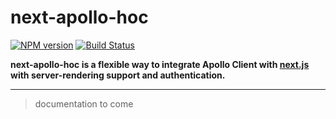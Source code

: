 # next-apollo-hoc

[![NPM version](https://img.shields.io/npm/v/next-apollo-hoc.svg)](https://www.npmjs.com/package/next-apollo-hoc)
[![Build Status](https://travis-ci.org/pierrecabriere/next-apollo-hoc.svg?branch=master)](https://travis-ci.org/pierrecabriere/next-apollo)

**next-apollo-hoc is a flexible way to integrate Apollo Client with [next.js](https://github.com/zeit/next.js) with server-rendering support and authentication.**

---

> documentation to come